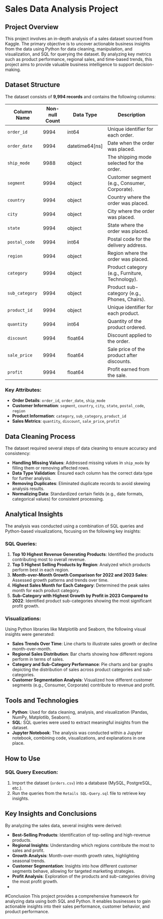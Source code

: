 # Sales Data Analysis Project

## Project Overview
This project involves an in-depth analysis of a sales dataset sourced from Kaggle. The primary objective is to uncover actionable business insights from the data using Python for data cleaning, manipulation, and visualization, and SQL for querying the dataset. By analyzing key metrics such as product performance, regional sales, and time-based trends, this project aims to provide valuable business intelligence to support decision-making.

## Dataset Structure
The dataset consists of **9,994 records** and contains the following columns:

| Column Name   | Non-null Count | Data Type         | Description                                                  |
|---------------|----------------|-------------------|--------------------------------------------------------------|
| `order_id`    | 9994           | int64             | Unique identifier for each order.                            |
| `order_date`  | 9994           | datetime64[ns]    | Date when the order was placed.                              |
| `ship_mode`   | 9988           | object            | The shipping mode selected for the order.                    |
| `segment`     | 9994           | object            | Customer segment (e.g., Consumer, Corporate).                |
| `country`     | 9994           | object            | Country where the order was placed.                          |
| `city`        | 9994           | object            | City where the order was placed.                             |
| `state`       | 9994           | object            | State where the order was placed.                            |
| `postal_code` | 9994           | int64             | Postal code for the delivery address.                        |
| `region`      | 9994           | object            | Region where the order was placed.                           |
| `category`    | 9994           | object            | Product category (e.g., Furniture, Technology).              |
| `sub_category`| 9994           | object            | Product sub-category (e.g., Phones, Chairs).                 |
| `product_id`  | 9994           | object            | Unique identifier for each product.                          |
| `quantity`    | 9994           | int64             | Quantity of the product ordered.                             |
| `discount`    | 9994           | float64           | Discount applied to the order.                               |
| `sale_price`  | 9994           | float64           | Sale price of the product after discounts.                   |
| `profit`      | 9994           | float64           | Profit earned from the sale.                                 |

### Key Attributes:
- **Order Details**: `order_id`, `order_date`, `ship_mode`
- **Customer Information**: `segment`, `country`, `city`, `state`, `postal_code`, `region`
- **Product Information**: `category`, `sub_category`, `product_id`
- **Sales Metrics**: `quantity`, `discount`, `sale_price`, `profit`

## Data Cleaning Process
The dataset required several steps of data cleaning to ensure accuracy and consistency:
- **Handling Missing Values**: Addressed missing values in `ship_mode` by filling them or removing affected rows.
- **Data Type Validation**: Ensured each column has the correct data type for further analysis.
- **Removing Duplicates**: Eliminated duplicate records to avoid skewing analysis results.
- **Normalizing Data**: Standardized certain fields (e.g., date formats, categorical values) for consistent processing.

## Analytical Insights
The analysis was conducted using a combination of SQL queries and Python-based visualizations, focusing on the following key insights:

### SQL Queries:
1. **Top 10 Highest Revenue Generating Products**: Identified the products contributing most to overall revenue.
2. **Top 5 Highest Selling Products by Region**: Analyzed which products perform best in each region.
3. **Month-over-Month Growth Comparison for 2022 and 2023 Sales**: Assessed growth patterns and trends over time.
4. **Highest Sales Month for Each Category**: Determined the peak sales month for each product category.
5. **Sub-Category with Highest Growth by Profit in 2023 Compared to 2022**: Identified product sub-categories showing the most significant profit growth.

### Visualizations:
Using Python libraries like Matplotlib and Seaborn, the following visual insights were generated:
- **Sales Trends Over Time**: Line charts to illustrate sales growth or decline month-over-month.
- **Regional Sales Distribution**: Bar charts showing how different regions perform in terms of sales.
- **Category and Sub-Category Performance**: Pie charts and bar graphs depicting the distribution of sales across product categories and sub-categories.
- **Customer Segmentation Analysis**: Visualized how different customer segments (e.g., Consumer, Corporate) contribute to revenue and profit.

## Tools and Technologies
- **Python**: Used for data cleaning, analysis, and visualization (Pandas, NumPy, Matplotlib, Seaborn).
- **SQL**: SQL queries were used to extract meaningful insights from the dataset.
- **Jupyter Notebook**: The analysis was conducted within a Jupyter notebook, combining code, visualizations, and explanations in one place.

## How to Use
### SQL Query Execution:
1. Import the dataset (`orders.csv`) into a database (MySQL, PostgreSQL, etc.).
2. Run the queries from the `Retails SQL-Query.sql` file to retrieve key insights.


## Key Insights and Conclusions
By analyzing the sales data, several insights were derived:
- **Best-Selling Products**: Identification of top-selling and high-revenue products.
- **Regional Insights**: Understanding which regions contribute the most to sales and profit.
- **Growth Analysis**: Month-over-month growth rates, highlighting seasonal trends.
- **Customer Segmentation**: Insights into how different customer segments behave, allowing for targeted marketing strategies.
- **Profit Analysis**: Exploration of the products and sub-categories driving the most profit growth.
- 
#Conclusion
This project provides a comprehensive framework for analyzing  data using both SQL and Python. It enables businesses to gain actionable insights into their sales performance, customer behavior, and product performance.


